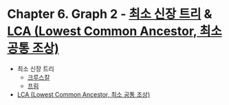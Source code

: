 # Chapter 6. Graph 2 - [최소 신장 트리](https://github.com/AAISSJ/AlgorithmStudy/tree/main/2024/Data%20Structure/Tree%26Graph/Minimum%20Spanning%20Tree) & [LCA (Lowest Common Ancestor, 최소 공통 조상) ](https://github.com/AAISSJ/AlgorithmStudy/tree/main/2024/Data%20Structure/Tree&Graph/Lowest%20Common%20Ancestor)
- 최소 신장 트리 
  - [크루스칼](https://github.com/AAISSJ/AlgorithmStudy/tree/main/2024/Data%20Structure/Tree%26Graph/Minimum%20Spanning%20Tree/Kruskal)
  - [프림](https://github.com/AAISSJ/AlgorithmStudy/tree/main/2024/Data%20Structure/Tree%26Graph/Minimum%20Spanning%20Tree/Prim)
- [LCA (Lowest Common Ancestor, 최소 공통 조상)](https://github.com/AAISSJ/AlgorithmStudy/tree/main/2024/Data%20Structure/Tree&Graph/Lowest%20Common%20Ancestor)
